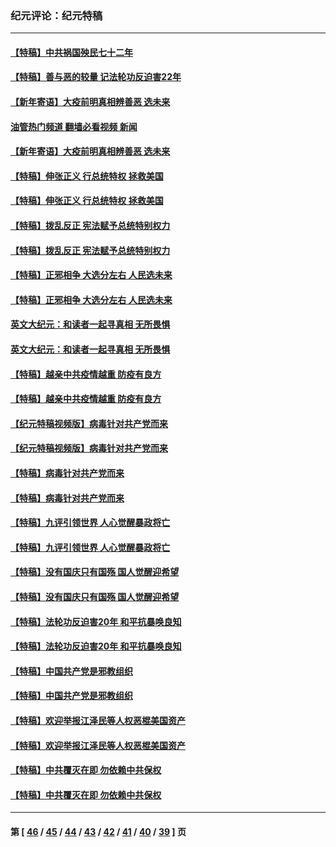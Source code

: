 ### 纪元评论：纪元特稿
---
#### [【特稿】中共祸国殃民七十二年](../../pages/nsc424/n13272607.md?01180330) 
#### [【特稿】善与恶的较量 记法轮功反迫害22年](../../pages/nsc424/n13086597.md?01180330) 
#### [【新年寄语】大疫前明真相辨善恶 选未来](../../pages/nsc424/n12660855.md?01180330) 
#### [油管热门频道 翻墙必看视频 新闻](ok?01180330)
#### [【新年寄语】大疫前明真相辨善恶 选未来](../../pages/nsc424/n12660855.md?01180330) 
#### [【特稿】伸张正义 行总统特权 拯救美国](../../pages/nsc424/n12616806.md?01180330) 
#### [【特稿】伸张正义 行总统特权 拯救美国](../../pages/nsc424/n12616806.md?01180330) 
#### [【特稿】拨乱反正 宪法赋予总统特别权力](../../pages/nsc424/n12598306.md?01180330) 
#### [【特稿】拨乱反正 宪法赋予总统特别权力](../../pages/nsc424/n12598306.md?01180330) 
#### [【特稿】正邪相争 大选分左右 人民选未来](../../pages/nsc424/n12545208.md?01180330) 
#### [【特稿】正邪相争 大选分左右 人民选未来](../../pages/nsc424/n12545208.md?01180330) 
#### [英文大纪元：和读者一起寻真相 无所畏惧](../../pages/nsc424/n12542027.md?01180330) 
#### [英文大纪元：和读者一起寻真相 无所畏惧](../../pages/nsc424/n12542027.md?01180330) 
#### [【特稿】越亲中共疫情越重 防疫有良方](../../pages/nsc424/n12042989.md?01180330) 
#### [【特稿】越亲中共疫情越重 防疫有良方](../../pages/nsc424/n12042989.md?01180330) 
#### [【纪元特稿视频版】病毒针对共产党而来](../../pages/nsc424/n11977328.md?01180330) 
#### [【纪元特稿视频版】病毒针对共产党而来](../../pages/nsc424/n11977328.md?01180330) 
#### [【特稿】病毒针对共产党而来](../../pages/nsc424/n11928818.md?01180330) 
#### [【特稿】病毒针对共产党而来](../../pages/nsc424/n11928818.md?01180330) 
#### [【特稿】九评引领世界 人心觉醒暴政将亡](../../pages/nsc424/n11660496.md?01180330) 
#### [【特稿】九评引领世界 人心觉醒暴政将亡](../../pages/nsc424/n11660496.md?01180330) 
#### [【特稿】没有国庆只有国殇 国人觉醒迎希望](../../pages/nsc424/n11549354.md?01180330) 
#### [【特稿】没有国庆只有国殇 国人觉醒迎希望](../../pages/nsc424/n11549354.md?01180330) 
#### [【特稿】法轮功反迫害20年 和平抗暴唤良知](../../pages/nsc424/n11389135.md?01180330) 
#### [【特稿】法轮功反迫害20年 和平抗暴唤良知](../../pages/nsc424/n11389135.md?01180330) 
#### [【特稿】中国共产党是邪教组织](../../pages/nsc424/n11355551.md?01180330) 
#### [【特稿】中国共产党是邪教组织](../../pages/nsc424/n11355551.md?01180330) 
#### [【特稿】欢迎举报江泽民等人权恶棍美国资产](../../pages/nsc424/n11303040.md?01180330) 
#### [【特稿】欢迎举报江泽民等人权恶棍美国资产](../../pages/nsc424/n11303040.md?01180330) 
#### [【特稿】中共覆灭在即 勿依赖中共保权](../../pages/nsc424/n11278510.md?01180330) 
#### [【特稿】中共覆灭在即 勿依赖中共保权](../../pages/nsc424/n11278510.md?01180330) 

---
#### 第 [ [46](./46.md?01180330) / [45](./45.md?01180330) / [44](./44.md?01180330) / [43](./43.md?01180330) / [42](./42.md?01180330) / [41](./41.md?01180330) / [40](./40.md?01180330) / [39](./39.md?01180330) ] 页
